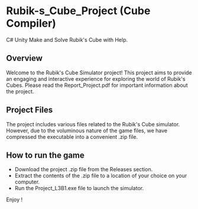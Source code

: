 # Rubik-s_Cube_Project (Cube Compiler)
C# Unity Make and Solve Rubik's Cube with Help.

## Overview
Welcome to the Rubik's Cube Simulator project! This project aims to provide an engaging and interactive experience for exploring the world of Rubik's Cubes. Please read the Report_Project.pdf for important information about the project.

## Project Files
The project includes various files related to the Rubik's Cube simulator. However, due to the voluminous nature of the game files, we have compressed the executable into a convenient .zip file.

## How to run the game
- Download the project .zip file from the Releases section.
- Extract the contents of the .zip file to a location of your choice on your computer.
- Run the Project_L3B1.exe file to launch the simulator.

Enjoy !
